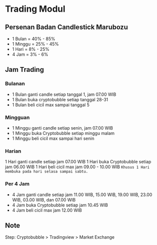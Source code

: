 # Trading Modul
## Persenan Badan Candlestick Marubozu
- 1 Bulan = 40% - 85%
- 1 Minggu = 25% - 45%
- 1 Hari = 8% - 25%
- 4 Jam = 3% - 6%

## Jam Trading
### Bulanan
- 1 Bulan ganti candle setiap tanggal 1, jam 07.00 WIB
- 1 Bulan buka cryptobubble setiap tanggal 28-31
- 1 Bulan beli cicil max sampai tanggal 5

### Mingguan
- 1 Minggu ganti candle setiap senin, jam 07.00 WIB
- 1 Minggu buka Cryptobubble setiap minggu malam
- 1 Minggu beli cicil max sampai hari senin

### Harian
1 Hari ganti candle setiap jam 07.00 WIB
1 Hari buka Cryptobubble setiap jam 06.00 WIB
1 Hari beli cicil max jam 09.00 - 10.00 WIB
`Khusus 1 Hari membuka pada hari selasa sampai sabtu.`

### Per 4 Jam
- 4 Jam ganti candle setiap jam 11.00 WIB, 15.00 WIB, 19.00 WIB, 23.00 WIB, 03.00 WIB, dan 07.00 WIB
- 4 Jam buka Cryptobubble setiap jam 10.45 WIB
- 4 Jam beli cicil max jam 12.00 WIB 

## Note
Step: Cryptobubble > Tradingview > Market Exchange 

